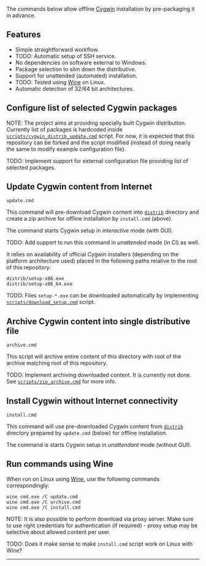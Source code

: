 
The commands below allow
offline [Cygwin][1] installation
by pre-packaging it in advance.

## Features ##

*   Simple straightforward workflow.
*   TODO: Automatic setup of SSH service.
*   No dependencies on software external to Windows.
*   Package selection to slim down the distributive.
*   Support for unattended (automated) installation.
*   TODO: Tested using [Wine][3] on Linux.
*   Automatic detection of 32/64 bit architectures.

## Configure list of selected Cygwin packages ##

NOTE:
The project aims at providing specially built Cygwin distribution.
Currently list of packages is hardcoded inside
[`scripts/cygwin_distrib_update.cmd`][5] script.
For now, it is expected that this repository can be forked and
the script modified (instead of doing nearly the same to modify
example configuration file).

TODO:
Implement support for external configuration file
providing list of selected packages.

## Update Cygwin content from Internet ##

```
update.cmd
```

This command will pre-download Cygwin content into [`distrib`][2] directory
and create a zip archive for offline installation by `install.cmd` (above).

The command starts Cygwin setup in _interactive_ mode (with GUI).

TODO:
Add support to run this command in _unattended_ mode (in CI) as well.

It relies on availability of official Cygwin installers
(depending on the platform architecture used)
placed in the following paths relative to the root of this repository:

```
distrib/setup-x86.exe
distrib/setup-x86_64.exe
```

TODO:
Files `setup-*.exe` can be downloaded automatically by implementing
[`scripts/download_setup.cmd`][4] script.

## Archive Cygwin content into single distributive file ##

```
archive.cmd
```

This script will archive entire content of this directory
with root of the archive matching root of this repository.

TODO:
Implement archiving downloaded content. It is currently not done.
See [`scripts/zip_archive.cmd`][6] for more info.

## Install Cygwin without Internet connectivity ##

```
install.cmd
```

This command will use pre-downloaded Cygwin content from [`distrib`][2]
directory prepared by `update.cmd` (below) for offline installation.

The command is starts Cygwin setup in _unattendant_ mode (without GUI).

## Run commands using Wine ##

When run on Linux using [Wine][3], use the following commands correspondingly:

```
wine cmd.exe /C update.cmd
wine cmd.exe /C archive.cmd
wine cmd.exe /C install.cmd
```

NOTE:
It is also possible to perform download via proxy server.
Make sure to use right credentials for authentication (if required) -
proxy setup may be selective about allowed content per user.

TODO:
Does it make sense to make `install.cmd` script work on Linux with Wine?

---

[1]: https://www.cygwin.com/
[2]: /distrib
[3]: https://www.winehq.org/
[4]: /scripts/download_setup.cmd
[5]: /scripts/cygwin_distrib_update.cmd
[6]: /scripts/zip_archive.cmd

